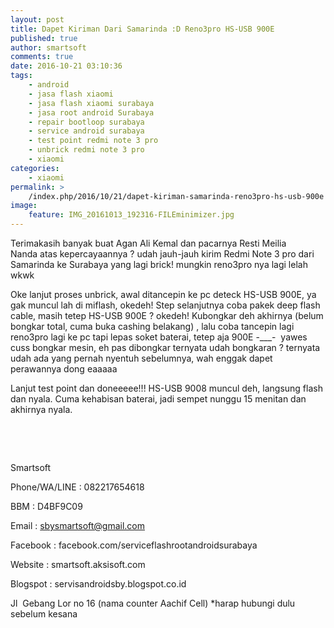 ```yaml
---
layout: post
title: Dapet Kiriman Dari Samarinda :D Reno3pro HS-USB 900E
published: true
author: smartsoft
comments: true
date: 2016-10-21 03:10:36
tags:
    - android
    - jasa flash xiaomi
    - jasa flash xiaomi surabaya
    - jasa root android Surabaya
    - repair bootloop surabaya
    - service android surabaya
    - test point redmi note 3 pro
    - unbrick redmi note 3 pro
    - xiaomi
categories:
    - xiaomi
permalink: >
    /index.php/2016/10/21/dapet-kiriman-samarinda-reno3pro-hs-usb-900e
image:
    feature: IMG_20161013_192316-FILEminimizer.jpg
---
```

Terimakasih banyak buat Agan Ali Kemal dan pacarnya Resti Meilia Nanda atas kepercayaannya ? udah jauh-jauh kirim Redmi Note 3 pro dari Samarinda ke Surabaya yang lagi brick! mungkin reno3pro nya lagi lelah wkwk

Oke lanjut proses unbrick, awal ditancepin ke pc deteck HS-USB 900E, ya gak muncul lah di miflash, okedeh! Step selanjutnya coba pakek deep flash cable, masih tetep HS-USB 900E ? okedeh! Kubongkar deh akhirnya (belum bongkar total, cuma buka cashing belakang) , lalu coba tancepin lagi reno3pro lagi ke pc tapi lepas soket baterai, tetep aja 900E -\___-  yawes cuss bongkar mesin, eh pas dibongkar ternyata udah bongkaran ? ternyata udah ada yang pernah nyentuh sebelumnya, wah enggak dapet perawannya dong eaaaaa

Lanjut test point dan doneeeee!!! HS-USB 9008 muncul deh, langsung flash dan nyala. Cuma kehabisan baterai, jadi sempet nunggu 15 menitan dan akhirnya nyala.

 



&nbsp;

Smartsoft
  
Phone/WA/LINE : 082217654618
  
BBM : D4BF9C09
  
Email : sbysmartsoft@gmail.com
  
Facebook : facebook.com/serviceflashrootandroidsurabaya
  
Website : smartsoft.aksisoft.com
  
Blogspot : servisandroidsby.blogspot.co.id
  
Jl  Gebang Lor no 16 (nama counter Aachif Cell) *harap hubungi dulu sebelum kesana

&nbsp;

&nbsp;

&nbsp;

&nbsp;

&nbsp;

&nbsp;